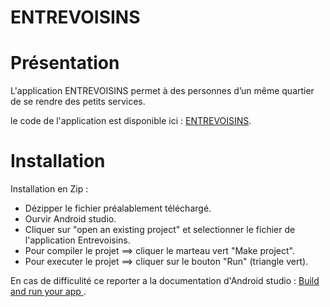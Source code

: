 # ENTREVOISINS

# Présentation 

L'application ENTREVOISINS permet à des personnes d’un même quartier de se rendre des petits services.

le code de l'application est disponible ici : 
[ENTREVOISINS](https://github.com/arnowemo/Entrevoisins).


# Installation 

Installation en Zip : 

- Dézipper le fichier préalablement téléchargé.
- Ourvir Android studio.
- Cliquer sur "open an existing project" et selectionner le fichier de l'application Entrevoisins.
- Pour compiler le projet ==> cliquer le marteau vert "Make project".
- Pour executer le projet ==> cliquer sur le bouton "Run" (triangle vert).

En cas de difficulité ce reporter a la documentation d'Android studio : [Build and run your app
](https://developer.android.com/studio/run).
